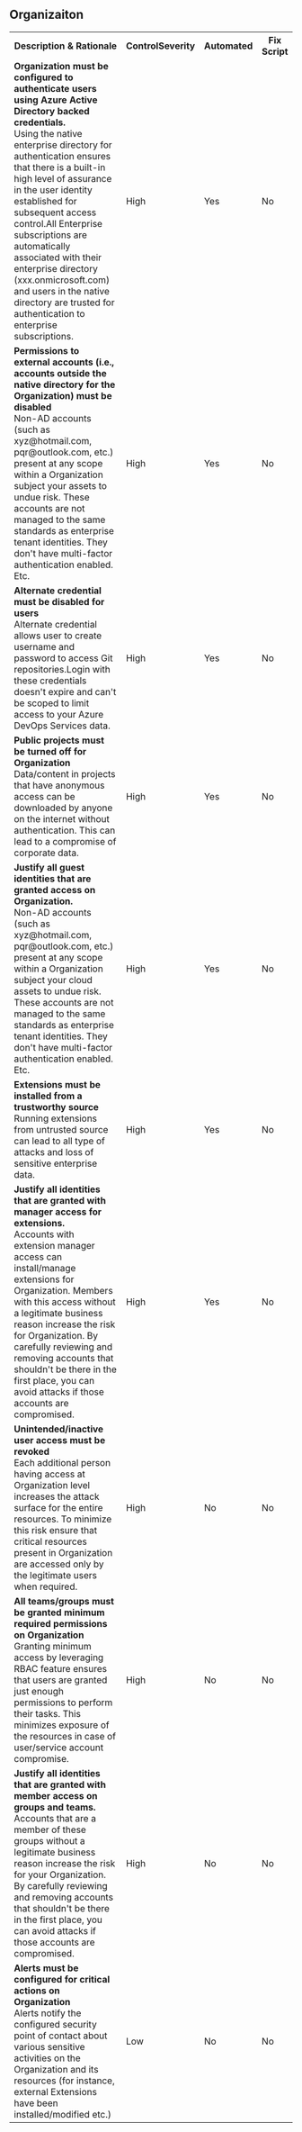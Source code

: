<!DOCTYPE html PUBLIC "-//W3C//DTD XHTML 1.0 Strict//EN"  "http://www.w3.org/TR/xhtml1/DTD/xhtml1-strict.dtd">
<html xmlns="http://www.w3.org/1999/xhtml">
<head>

</head><body>
<H2>Organizaiton</H2><table><tr><th>Description & Rationale</th><th>ControlSeverity</th><th>Automated</th><th>Fix Script</th></tr>
<tr><td><b>Organization must be configured to authenticate users using Azure Active Directory backed credentials.</b><br/>Using the native enterprise directory for authentication ensures that there is a built-in high level of assurance in the user identity established for subsequent access control.All Enterprise subscriptions are automatically associated with their enterprise directory (xxx.onmicrosoft.com) and users in the native directory are trusted for authentication to enterprise subscriptions.</td><td>High</td><td>Yes</td><td>No</td></tr>

<tr><td><b>Permissions to external accounts (i.e., accounts outside the native directory for the Organization) must be disabled</b>
<br/>
Non-AD accounts (such as xyz@hotmail.com, pqr@outlook.com, etc.) present at any scope within a Organization subject your assets to undue risk. These accounts are not managed to the same standards as enterprise tenant identities. They don't have multi-factor authentication enabled. Etc.
</td><td>High</td><td>Yes</td><td>No</td></tr>

<tr><td><b>Alternate credential must be disabled for users</b>
<br/>
Alternate credential allows user to create username and password to access Git repositories.Login with these credentials doesn't expire and can't be scoped to limit access to your Azure DevOps Services data.
</td><td>High</td><td>Yes</td><td>No</td></tr>

<tr><td><b>Public projects must be turned off for Organization</b>
<br/>
Data/content in projects that have anonymous access can be downloaded by anyone on the internet without authentication. This can lead to a compromise of corporate data. 
</td><td>High</td><td>Yes</td><td>No</td></tr>

<tr><td><b>Justify all guest identities that are granted access on Organization. </b>
<br/>
Non-AD accounts (such as xyz@hotmail.com, pqr@outlook.com, etc.) present at any scope within a Organization subject your cloud assets to undue risk. These accounts are not managed to the same standards as enterprise tenant identities. They don't have multi-factor authentication enabled. Etc.
</td><td>High</td><td>Yes</td><td>No</td></tr>

<tr><td><b>Extensions must be installed from a trustworthy source</b>
<br/>
Running extensions from untrusted source can lead to all type of attacks and loss of sensitive enterprise data.
</td><td>High</td><td>Yes</td><td>No</td></tr>

<tr><td><b>Justify all identities that are granted with manager access for extensions.</b>
<br/>
Accounts with extension manager access can install/manage extensions for Organization. Members with this access without a legitimate business reason increase the risk for Organization. By carefully reviewing and removing accounts that shouldn't be there in the first place, you can avoid attacks if those accounts are compromised.
</td><td>High</td><td>Yes</td><td>No</td></tr>

<tr><td><b>Unintended/inactive user access must be revoked</b>
<br/>
Each additional person having access at Organization level increases the attack surface for the entire resources. To minimize this risk ensure that critical resources present in Organization are accessed only by the legitimate users when required.
</td><td>High</td><td>No</td><td>No</td></tr>

<tr><td><b>All teams/groups must be granted minimum required permissions on Organization</b>
<br/>
Granting minimum access by leveraging RBAC feature ensures that users are granted just enough permissions to perform their tasks. This minimizes exposure of the resources in case of user/service account compromise.
</td><td>High</td><td>No</td><td>No</td></tr>


<tr><td><b> Justify all identities that are granted with member access on groups and teams.</b>
<br/>
Accounts that are a member of these groups without a legitimate business reason increase the risk for your Organization. By carefully reviewing and removing accounts that shouldn't be there in the first place, you can avoid attacks if those accounts are compromised.
</td><td>High</td><td>No</td><td>No</td></tr>

<tr><td><b>Alerts must be configured for critical actions on Organization </b>
<br/>
Alerts notify the configured security point of contact about various sensitive activities on the Organization and its resources (for instance, external Extensions have been installed/modified etc.)
</td><td>Low</td><td>No</td><td>No</td></tr>

</table>
<table>
</table>
</body></html>

